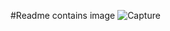 #Readme contains image
![Capture](https://user-images.githubusercontent.com/84008691/132133870-57d5417b-a7ec-4943-b0f3-1229a83e60f2.PNG)


       

